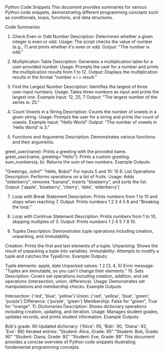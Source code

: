 Python Code Snippets
This document provides summaries for various Python code snippets, demonstrating different programming concepts such as conditionals, loops, functions, and data structures.

Code Summaries
1. Check Even or Odd Number
Description: Determines whether a given integer is even or odd. Usage: The script checks the value of number (e.g., 7) and prints whether it's even or odd. Output: "The number is odd."

2. Multiplication Table
Description: Generates a multiplication table for a user-provided number. Usage: Prompts the user for a number and prints the multiplication results from 1 to 12. Output: Displays the multiplication results in the format "number x i = result."

3. Find the Largest Number
Description: Identifies the largest of three user-input numbers. Usage: Takes three numbers as input and prints the largest one. Example Input: 12, 25, 7 Output: "The largest number of the series is: 25."

4. Count Vowels in a String
Description: Counts the number of vowels in a given string. Usage: Prompts the user for a string and prints the count of vowels. Example Input: "Hello World" Output: "The number of vowels in 'Hello World' is 3."

5. Functions and Arguments
Description: Demonstrates various functions and their arguments.

greet_user(name): Prints a greeting with the provided name.
greet_user(name, greeting="Hello"): Prints a custom greeting.
sum_numbers(a, b): Returns the sum of two numbers.
Example Outputs:

"Greetings, John!"
"Hello, Bobo!"
For inputs 5 and 10: 15
6. List Operations
Description: Performs operations on a list of fruits. Usage: Adds "elderberry", removes "banana", inserts "blueberry", and sorts the list. Output: ['apple', 'blueberry', 'cherry', 'date', 'elderberry']

7. Loop with Break Statement
Description: Prints numbers from 1 to 10 and stops when reaching 7. Output: Prints numbers 1 2 3 4 5 6 and "Breaking the loop."

8. Loop with Continue Statement
Description: Prints numbers from 1 to 10, skipping multiples of 3. Output: Prints numbers 1 2 4 5 7 8 10.

9. Tuples
Description: Demonstrates tuple operations including creation, unpacking, and immutability.

Creation: Prints the first and last elements of a tuple.
Unpacking: Shows the result of unpacking a tuple into variables.
Immutability: Attempts to modify a tuple and catches the TypeError.
Example Outputs:

Tuple elements: apple, date
Unpacked values: 1 2 [3, 4, 5]
Error message: "Tuples are immutable, so you can't change their elements."
10. Sets
Description: Covers set operations including creation, addition, and set operations (intersection, union, difference). Usage: Demonstrates set manipulations and membership checks. Example Outputs:

Intersection: {'red', 'blue', 'yellow'}
Union: {'red', 'yellow', 'blue', 'green', 'purple'}
Difference: {'purple', 'green'}
Membership: False for "green", True for "orange".
11. Dictionaries
Description: Shows dictionary operations including creation, updating, and iteration. Usage: Manages student grades, updates records, and prints student information. Example Outputs:

Bob's grade: 90
Updated dictionary: {'Alice': 95, 'Bob': 90, 'Diana': 92, 'Eve': 88}
Iterated entries:
"Student: Alice, Grade: 95"
"Student: Bob, Grade: 90"
"Student: Diana, Grade: 92"
"Student: Eve, Grade: 88"
This document provides a concise overview of Python code snippets illustrating fundamental programming concepts.




